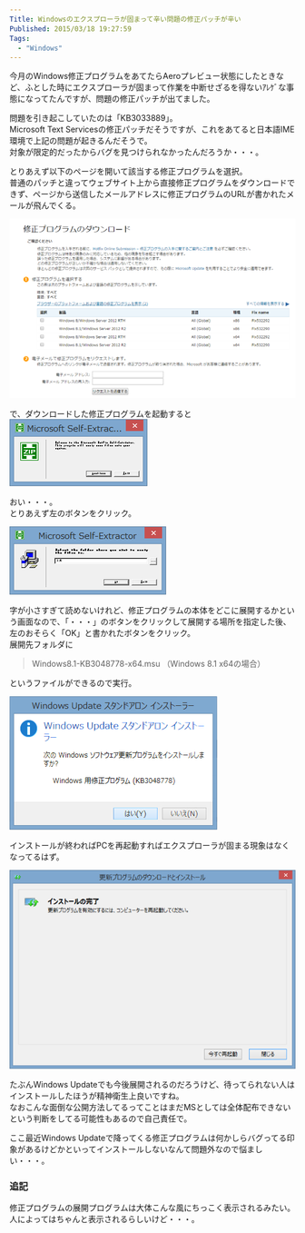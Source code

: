 ```yaml
---
Title: Windowsのエクスプローラが固まって辛い問題の修正パッチが辛い
Published: 2015/03/18 19:27:59
Tags:
  - "Windows"
---
```

今月のWindows修正プログラムをあてたらAeroプレビュー状態にしたときなど、ふとした時にエクスプローラが固まって作業を中断せざるを得ないｱﾚｹﾞな事態になってたんですが、問題の修正パッチが出てました。  

<?# OEmbed "http://www.forest.impress.co.jp/docs/news/20150318_693380.html" /?>



問題を引き起こしていたのは「KB3033889」。  
Microsoft Text Servicesの修正パッチだそうですが、これをあてると日本語IME環境で上記の問題が起きるんだそうで。  
対象が限定的だったからバグを見つけられなかったんだろうか・・・。  

とりあえず以下のページを開いて該当する修正プログラムを選択。  
普通のパッチと違ってウェブサイト上から直接修正プログラムをダウンロードできず、ページから送信したメールアドレスに修正プログラムのURLが書かれたメールが飛んでくる。  


<?# OEmbed "https://support.microsoft.com/hotfix/kbhotfix?kbnum=3048778&kbln=ja" /?>


![](20150318192014.png) 

で、ダウンロードした修正プログラムを起動すると  
![](20150318192047.png) 

おい・・・。  
とりあえず左のボタンをクリック。  

![](20150318192115.png) 

字が小さすぎて読めないけれど、修正プログラムの本体をどこに展開するかという画面なので、「・・・」のボタンをクリックして展開する場所を指定した後、左のおそらく「OK」と書かれたボタンをクリック。  
展開先フォルダに
> Windows8.1-KB3048778-x64.msu （Windows 8.1 x64の場合）

というファイルができるので実行。

![](20150318192329.png) 

インストールが終わればPCを再起動すればエクスプローラが固まる現象はなくなってるはず。  

![](20150318192346.png) 



たぶんWindows Updateでも今後展開されるのだろうけど、待ってられない人はインストールしたほうが精神衛生上良いですね。    
なおこんな面倒な公開方法してるってことはまだMSとしては全体配布できないという判断をしてる可能性もあるので自己責任で。

ここ最近Windows Updateで降ってくる修正プログラムは何かしらバグってる印象があるけどかといってインストールしないなんて問題外なので悩ましい・・・。  



### 追記  
修正プログラムの展開プログラムは大体こんな風にちっこく表示されるみたい。  
人によってはちゃんと表示されるらしいけど・・・。
